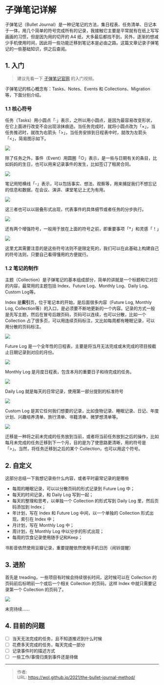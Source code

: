 # 子弹笔记详解


子弹笔记（Bullet Journal）是一种记笔记的方法，集日程表、任务清单、日记本于一体，用几个简单的符号完成所有的记录，我接触它主要是平常就有在纸上写写画画的习惯，但是因为用的切开的 A4 纸，大多最后都找不到，另外，逐渐的想减少手机使用时间，因此将一些功能迁移到笔记本是必由之路。这篇文章记录子弹笔记的一些基础知识，供之后查阅。

<!--more-->

## 1. 入门

> 建议先看一下 [子弹笔记官网](https://bulletjournal.com/) 的入门视频。

子弹笔记的核心概念有：Tasks、Notes、Events 和 Collections、Migration 等，下面分别介绍。

### 1.1 核心符号

任务（Tasks）用小圆点「·」表示，之所以用小圆点，是因为最容易改变形状，在它上面进行改变不会出现涂抹痕迹。当任务完成时，就将小圆点改为「×」，当任务推迟时，就改为右箭头「>」，当任务安排到日程表中时，就改为左箭头「<」，简易图示如下。

![](https://cdn.shopifycdn.net/s/files/1/0882/3478/files/Tasks_2ff9a232-50b3-4d79-a127-5b53a8e6606b_600x.png?v=1601582371)

除了任务之外，事件（Event）用圆圈「○」表示，是一些与日期有关的条目，比如妈妈的生日，也可以用来记录事件的发生，比如签订了租房合同。

![](https://cdn.shopifycdn.net/s/files/1/0882/3478/files/Events_f902f016-7434-4278-bcc1-663da919016c_600x.png?v=1601582540)

笔记用短横线「-」表示，可以包括事实、想法、观察等，用来捕捉我们不想忘记的信息和数据，在会议、演讲、课堂笔记上尤为有用。

![](https://cdn.shopifycdn.net/s/files/1/0882/3478/files/Notes_70434cb6-61e7-4a02-98ef-967b6d59f69a_600x.png?v=1601585532)

这三者也可以以层叠形式出现，代表事件的具体细节或者任务的分步执行。

![](https://cdn.shopifycdn.net/s/files/1/0882/3478/files/Nesting_6ccf04ed-8408-4b66-beae-19a389369386_600x.png?v=1601585902)

还有两个增强符号，一般用于放在上面的符号之前，即重要事项「*」和灵感「！」

![](https://cdn.shopifycdn.net/s/files/1/0882/3478/files/Signifiers_d35180ca-23ca-4b7b-96b8-4dd4fd7d3a78_600x.png?v=1601585957)

这里尤其需要注意的是这些符号法则不是限定死的，我们可以在此基础上构建自己的符号法则，只要自己看得懂用的方便就行。

### 1.2 笔记的制作

主题（Collection）是子弹笔记的基本组成部分，简单的讲就是一个标题和它对应的内容，最常用的主题包括 Index、Future Log、Monthly Log、Daily Log、Custom Log等。

Index 是**索引**页，位于笔记本的开始，是后面很多内容（Future Log, Monthly Log, Collection等）的入口，是必须要不断地更新的一个内容。记录的方式一般是先写主题，然后在冒号后跟页码，页码可以连续，也可以分散，比如一个 Collection 占了很多页，可以用连续页码标注，又比如每周都有睡眠记录，可以用分散的页码标注。

![](https://cdn.shopifycdn.net/s/files/1/0882/3478/files/Index_e52fae6a-b224-45a9-bf67-85f57bbd7e70_600x.png?v=1601586196)

Future Log 是一个全年性的日程表，主要是将当月无法完成或未完成的项目按截止日期记录到对应的月份。

![](https://cdn.shopifycdn.net/s/files/1/0882/3478/files/Future_Log_e03174e6-36b6-40c2-abb6-d86f0e1a2b85_600x.png?v=1601586272)

Monthly Log 是月度日程表，包含本月的重要日子和待完成的任务。

![](https://cdn.shopifycdn.net/s/files/1/0882/3478/files/Monthly_Log_48ac14fc-3dd6-4fa0-ad25-e8b2e79b352b_600x.png?v=1601586366)

Daily Log 就是每天的日常记录，使用第一部分提到的标准符号

![](https://cdn.shopifycdn.net/s/files/1/0882/3478/files/Daily_Log_fa67df44-c02b-4912-ba26-4eeea0371456_600x.png?v=1601586044)

Custom Log 是其它任何我们想要的记录，比如食物记录、睡眠记录、日记、年度计划、兴趣培养清单、旅行清单、书籍清单、微梦想清单等。

![](https://cdn.shopifycdn.net/s/files/1/0882/3478/files/Custom_Log_9992076a-67e9-4fab-91e1-dd0bda6d0da5_600x.png?v=1601586451)

迁移是一种将之前未完成的任务放到当前，或者将当前任务放到之后的操作，比如每月未完成的任务迁移到下一个月，目的是为了使思路更清晰，用的符号是「>」。当然，将任务迁移到之后的某个 Collection，也可以用这个符号。

## 2. 自定义

这部分总结一下我想记录些什么内容，或者平时最常记录的是哪些

- 每周的睡眠记录，可以以分散页码的形式记录到 Future Log 中；
- 每天的时间记录，和 Daily Log 写到一起；
- 每天的整理和思考，以单独一个 Collection 的形式写到 Daily Log 里，然后页码添加到 Index；
- 年计划，写在 Index 和 Future Log 中间，以一个单独的 Collection 形式出现，索引在 Index 中；
- 月计划，写在 Monthly Log 中；
- 周计划，在 Monthly Log 中以分步的形式出现；
- 每周的饮食记录使用随手记和Keep；

书影音依然使用豆瓣记录，重要提醒依然使用手机日历（闹铃提醒）

## 3. 进阶

首先是 treading，一些项目有时候会持续很长时间，这时候可以在 Collection 的页码前后标明前一个或后一个相关 Collection 的页码，这样 Index 中就只需要记录第一个 Collection 的页码了。

![](https://cdn.shopify.com/s/files/1/0882/3478/files/threading-ryder-2_large.jpg?v=1533666380)

未完待续……

## 4. 目前的问题

- [ ] 当天无法完成的任务，且不知道推迟到什么时候
- [ ] 花费多天完成的任务，每天完成一部分
- [ ] 记录事件时的描述方式
- [ ] 一些工作/事情归类到事件还是待做

---

> 作者:   
> URL: https://wol.github.io/2021/the-bullet-journal-method/  

